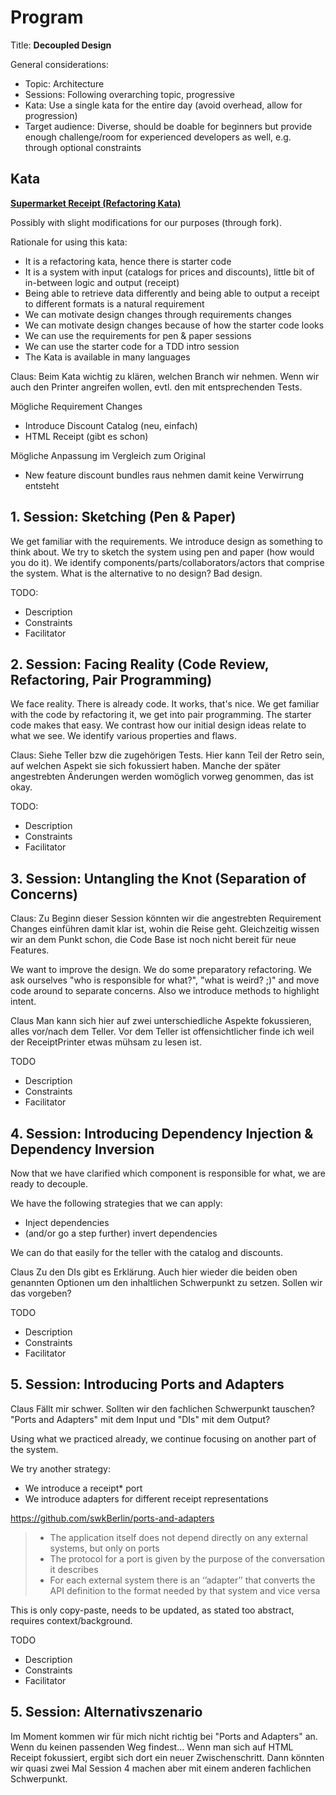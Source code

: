 # Program

Title: **Decoupled Design**

General considerations:
- Topic: Architecture
- Sessions: Following overarching topic, progressive
- Kata: Use a single kata for the entire day (avoid overhead, allow for progression)
- Target audience: Diverse, should be doable for beginners but provide enough
  challenge/room for experienced developers as well, e.g. through optional constraints

## Kata

**[Supermarket Receipt (Refactoring Kata)](https://github.com/emilybache/SupermarketReceipt-Refactoring-Kata)**

Possibly with slight modifications for our purposes (through fork).

Rationale for using this kata:
- It is a refactoring kata, hence there is starter code
- It is a system with input (catalogs for prices and discounts),
  little bit of in-between logic and output (receipt)
- Being able to retrieve data differently and being able to output a
  receipt to different formats is a natural requirement
- We can motivate design changes through requirements changes
- We can motivate design changes because of how the starter code looks
- We can use the requirements for pen & paper sessions
- We can use the starter code for a TDD intro session
- The Kata is available in many languages

Claus:
Beim Kata wichtig zu klären, welchen Branch wir nehmen.
Wenn wir auch den Printer angreifen wollen, evtl. den mit entsprechenden Tests.

Mögliche Requirement Changes
* Introduce Discount Catalog (neu, einfach)
* HTML Receipt (gibt es schon)

Mögliche Anpassung im Vergleich zum Original
* New feature discount bundles raus nehmen damit keine Verwirrung entsteht


## 1. Session: Sketching (Pen & Paper)

We get familiar with the requirements.
We introduce design as something to think about.
We try to sketch the system using pen and paper (how would you do it).
We identify components/parts/collaborators/actors that comprise the system.
What is the alternative to no design? Bad design.

TODO:
- Description
- Constraints
- Facilitator


## 2. Session: Facing Reality (Code Review, Refactoring, Pair Programming)

We face reality.
There is already code. It works, that's nice.
We get familiar with the code by refactoring it, we get into pair
programming. The starter code makes that easy.
We contrast how our initial design ideas relate to what we see.
We identify various properties and flaws.

Claus:
Siehe Teller bzw die zugehörigen Tests.
Hier kann Teil der Retro sein, auf welchen Aspekt sie sich fokussiert haben.
Manche der später angestrebten Änderungen werden womöglich vorweg
genommen, das ist okay.

TODO:
- Description
- Constraints
- Facilitator


## 3. Session: Untangling the Knot (Separation of Concerns)

Claus:
Zu Beginn dieser Session könnten wir die
angestrebten Requirement Changes einführen damit klar ist,
wohin die Reise geht.
Gleichzeitig wissen wir an dem Punkt schon, die Code Base
ist noch nicht bereit für neue Features.

We want to improve the design.
We do some preparatory refactoring.
We ask ourselves "who is responsible for what?", "what is weird? ;)" and move code around to separate concerns.
Also we introduce methods to highlight intent.

Claus
Man kann sich hier auf zwei unterschiedliche Aspekte fokussieren,
alles vor/nach dem Teller.
Vor dem Teller ist offensichtlicher finde ich weil der ReceiptPrinter
etwas mühsam zu lesen ist.

TODO
- Description
- Constraints
- Facilitator


## 4. Session: Introducing Dependency Injection & Dependency Inversion

Now that we have clarified which component is responsible for what,
we are ready to decouple.

We have the following strategies that we can apply:
- Inject dependencies
- (and/or go a step further) invert dependencies

We can do that easily for the teller with the catalog and discounts.

Claus
Zu den DIs gibt es Erklärung.
Auch hier wieder die beiden oben genannten Optionen um den inhaltlichen
Schwerpunkt zu setzen. Sollen wir das vorgeben?

TODO
- Description
- Constraints
- Facilitator


## 5. Session: Introducing Ports and Adapters

Claus
Fällt mir schwer. Sollten wir den fachlichen Schwerpunkt tauschen?
"Ports and Adapters" mit dem Input und "DIs" mit dem Output?

Using what we practiced already, we continue focusing
on another part of the system.

We try another strategy:
- We introduce a receipt* port
- We introduce adapters for different receipt representations

https://github.com/swkBerlin/ports-and-adapters

> - The application itself does not depend directly on any external systems, but only on ports
> - The protocol for a port is given by the purpose of the conversation it describes
> - For each external system there is an ‘’adapter’’ that converts the API definition to the format needed by that system and vice versa

This is only copy-paste, needs to be updated, as stated too abstract, requires context/background.

TODO
- Description
- Constraints
- Facilitator


## 5. Session: Alternativszenario

Im Moment kommen wir für mich nicht richtig bei "Ports and Adapters" an. Wenn du keinen passenden Weg findest...
Wenn man sich auf HTML Receipt fokussiert, ergibt sich dort ein neuer Zwischenschritt. Dann könnten wir quasi zwei Mal Session 4 machen
aber mit einem anderen fachlichen Schwerpunkt.
